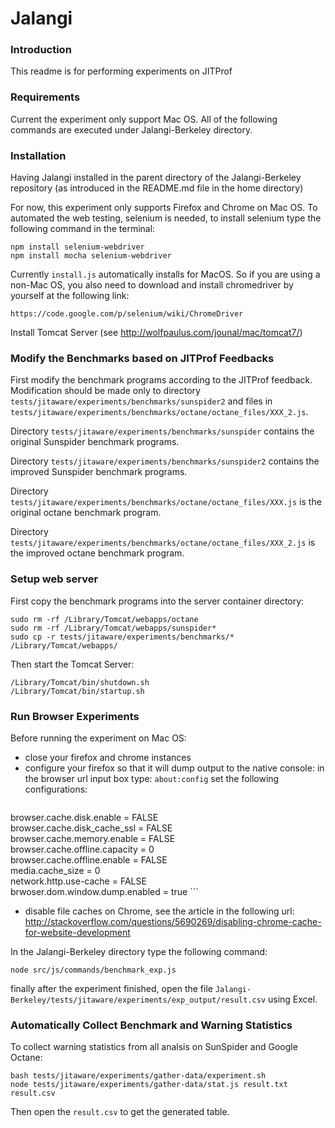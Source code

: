 Jalangi
=======
### Introduction

This readme is for performing experiments on JITProf

### Requirements

Current the experiment only support Mac OS. All of the following commands are executed under Jalangi-Berkeley directory.

### Installation

Having Jalangi installed in the parent directory of the Jalangi-Berkeley repository (as introduced in the README.md file in the home directory)

For now, this experiment only supports Firefox and Chrome on Mac OS.
To automated the web testing, selenium is needed, to install selenium type the following command in the terminal:
```
npm install selenium-webdriver
npm install mocha selenium-webdriver
```
Currently ```install.js``` automatically installs for MacOS. So if you are using a non-Mac OS, you also need to download and install chromedriver by yourself at the following link:
```
https://code.google.com/p/selenium/wiki/ChromeDriver
```

Install Tomcat Server (see http://wolfpaulus.com/jounal/mac/tomcat7/)

### Modify the Benchmarks based on JITProf Feedbacks

First modify the benchmark programs according to the JITProf feedback. Modification should be made only to
directory ```tests/jitaware/experiments/benchmarks/sunspider2``` and files in ```tests/jitaware/experiments/benchmarks/octane/octane_files/XXX_2.js```.

Directory ```tests/jitaware/experiments/benchmarks/sunspider``` contains the original Sunspider benchmark programs.

Directory ```tests/jitaware/experiments/benchmarks/sunspider2``` contains the improved Sunspider benchmark programs.

Directory ```tests/jitaware/experiments/benchmarks/octane/octane_files/XXX.js``` is the original octane benchmark program.

Directory ```tests/jitaware/experiments/benchmarks/octane/octane_files/XXX_2.js``` is the improved octane benchmark program.

### Setup web server

First copy the benchmark programs into the server container directory:

```
sudo rm -rf /Library/Tomcat/webapps/octane
sudo rm -rf /Library/Tomcat/webapps/sunspider*
sudo cp -r tests/jitaware/experiments/benchmarks/* /Library/Tomcat/webapps/
```

Then start the Tomcat Server:

```
/Library/Tomcat/bin/shutdown.sh
/Library/Tomcat/bin/startup.sh
```

### Run Browser Experiments

Before running the experiment on Mac OS:
  * close your firefox and chrome instances
  * configure your firefox so that it will dump output to the native console:
    in the browser url input box type: ```about:config``` set the following configurations:
	```
browser.cache.disk.enable = FALSE  
browser.cache.disk_cache_ssl = FALSE  
browser.cache.memory.enable = FALSE  
browser.cache.offline.capacity = 0  
browser.cache.offline.enable = FALSE  
media.cache_size = 0  
network.http.use-cache = FALSE   
brwoser.dom.window.dump.enabled = true 
	```
  * disable file caches on Chrome, see the article in the following url:
    http://stackoverflow.com/questions/5690269/disabling-chrome-cache-for-website-development

In the Jalangi-Berkeley directory type the following command:
```
node src/js/commands/benchmark_exp.js
```
finally after the experiment finished, open the file ```Jalangi-Berkeley/tests/jitaware/experiments/exp_output/result.csv``` using Excel.

### Automatically Collect Benchmark and Warning Statistics

To collect warning statistics from all analsis on SunSpider and Google Octane:

```
bash tests/jitaware/experiments/gather-data/experiment.sh
node tests/jitaware/experiments/gather-data/stat.js result.txt result.csv
````
Then open the ```result.csv``` to get the generated table.

